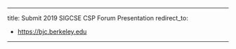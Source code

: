 ---
title: Submit 2019 SIGCSE CSP Forum Presentation
redirect_to:
  - https://bjc.berkeley.edu
 ---
 

